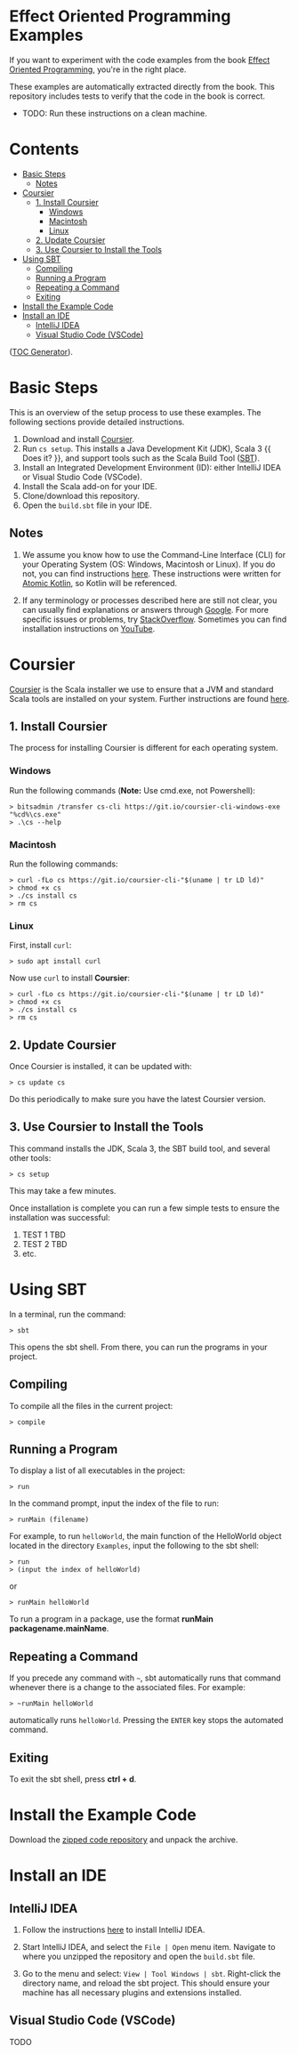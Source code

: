 # Effect Oriented Programming Examples

If you want to experiment with the code examples from the book [Effect Oriented Programming](https://github.com/EffectOrientedProgramming/book), you're in the right place.

These examples are automatically extracted directly from the book.
This repository includes tests to verify that the code in the book is correct.

* TODO: Run these instructions on a clean machine.

# Contents

- [Basic Steps](#basic-steps)
  - [Notes](#notes)
- [Coursier](#coursier)
  - [1. Install Coursier](#1-install-coursier)
    - [Windows](#windows)
    - [Macintosh](#macintosh)
    - [Linux](#linux)
  - [2. Update Coursier](#2-update-coursier)
  - [3. Use Coursier to Install the Tools](#3-use-coursier-to-install-the-tools)
- [Using SBT](#using-sbt)
  - [Compiling](#compiling)
  - [Running a Program](#running-a-program)
  - [Repeating a Command](#repeating-a-command)
  - [Exiting](#exiting)
- [Install the Example Code](#install-the-example-code)
- [Install an IDE](#install-an-ide)
  - [IntelliJ IDEA](#intellij-idea)
  - [Visual Studio Code (VSCode)](#visual-studio-code-vscode)

([TOC Generator](https://remarkablemark.org/blog/2020/12/06/markdown-table-of-contents-generator/)).

# Basic Steps

This is an overview of the setup process to use these examples. The following sections provide detailed instructions.

1. Download and install [Coursier](https://get-coursier.io/).
2. Run `cs setup`. This installs a Java Development Kit (JDK), Scala 3 {{ Does it? }}, and support tools such as the Scala Build Tool ([SBT](https://www.scala-sbt.org/)).
3. Install an Integrated Development Environment (ID): either IntelliJ IDEA or Visual Studio Code (VSCode).
4. Install the Scala add-on for your IDE.
5. Clone/download this repository.
6. Open the `build.sbt` file in your IDE.

## Notes

1. We assume you know how to use the Command-Line Interface (CLI) for your Operating System (OS: Windows, Macintosh or Linux).
If you do not, you can find instructions [here](https://github.com/BruceEckel/AtomicKotlinExamples/blob/master/README.md#appendix-a-command-line-basics).
These instructions were written for [Atomic Kotlin](https://www.atomickotlin.com/), so Kotlin will be referenced.

2. If any terminology or processes described here are still not clear, you can usually find explanations or answers through
[Google](https://www.google.com/). For more specific issues or problems, try
[StackOverflow](http://stackoverflow.com/). Sometimes you can find installation
instructions on [YouTube](https://www.youtube.com/).

# Coursier

[Coursier](https://get-coursier.io/docs/cli-overview) is the Scala installer we use to ensure that a JVM and standard Scala tools are installed on your system.
Further instructions are found [here](https://docs.scala-lang.org/scala3/getting-started.html).

## 1. Install Coursier

The process for installing Coursier is different for each operating system.

### Windows

Run the following commands (**Note:** Use cmd.exe, not Powershell):

```
> bitsadmin /transfer cs-cli https://git.io/coursier-cli-windows-exe "%cd%\cs.exe"
> .\cs --help
```

### Macintosh

Run the following commands:

```
> curl -fLo cs https://git.io/coursier-cli-"$(uname | tr LD ld)"
> chmod +x cs
> ./cs install cs
> rm cs
```

### Linux

First, install `curl`:

```
> sudo apt install curl
```

Now use `curl` to install **Coursier**:

```
> curl -fLo cs https://git.io/coursier-cli-"$(uname | tr LD ld)"
> chmod +x cs
> ./cs install cs
> rm cs
```

## 2. Update Coursier

Once Coursier is installed, it can be updated with:

```
> cs update cs
```

Do this periodically to make sure you have the latest Coursier version.

## 3. Use Coursier to Install the Tools

This command installs the JDK, Scala 3, the SBT build tool, and several other tools:

```
> cs setup
```

This may take a few minutes.

Once installation is complete you can run a few simple tests to ensure the installation was successful:

1. TEST 1 TBD
2. TEST 2 TBD
3. etc.

# Using SBT

In a terminal, run the command:

```
> sbt
```

This opens the sbt shell. From there, you can run the programs in your project.

## Compiling

To compile all the files in the current project:

```
> compile
```

## Running a Program

To display a list of all executables in the project:

```
> run
```

In the command prompt, input the index of the file to run:

```
> runMain (filename)
```

For example, to run `helloWorld`, the main function of the HelloWorld object located in
the directory `Examples`, input the following to the sbt shell:

```
> run
> (input the index of helloWorld)
```

or

```
> runMain helloWorld
```

To run a program in a package, use the format **runMain packagename.mainName**.

## Repeating a Command

If you precede any command with `~`, sbt automatically runs that command whenever there is a change to the associated files.
For example:

```
> ~runMain helloWorld
```

automatically runs `helloWorld`.
Pressing the `ENTER` key stops the automated command.

## Exiting

To exit the sbt shell, press **ctrl + d**.

# Install the Example Code

Download the [zipped code repository](https://github.com/EffectOrientedProgramming/book/Examples) and unpack the archive.

# Install an IDE

## IntelliJ IDEA

1. Follow the instructions [here](https://www.jetbrains.com/help/idea/installation-guide.html)
   to install IntelliJ IDEA.

2. Start IntelliJ IDEA, and select the `File | Open` menu item.  Navigate to
   where you unzipped the repository and open the `build.sbt` file.

3. Go to the menu and select:
   `View | Tool Windows | sbt`. Right-click the directory name, and reload the sbt project.
   This should ensure your machine has all necessary plugins and extensions installed.

## Visual Studio Code (VSCode)

TODO
